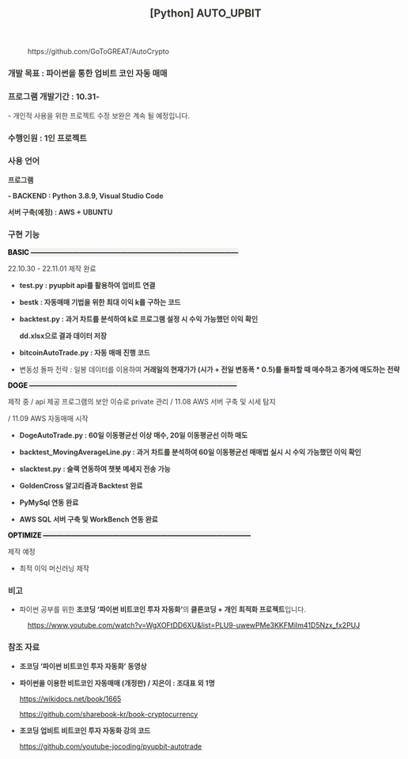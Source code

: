 <html><head><meta http-equiv="Content-Type" content="text/html; charset=utf-8"/><title>[Python] AUTO_UPBIT</title><style>
/* cspell:disable-file */
/* webkit printing magic: print all background colors */
html {
	-webkit-print-color-adjust: exact;
}
* {
	box-sizing: border-box;
	-webkit-print-color-adjust: exact;
}

html,
body {
	margin: 0;
	padding: 0;
}
@media only screen {
	body {
		margin: 2em auto;
		max-width: 900px;
		color: rgb(55, 53, 47);
	}
}

body {
	line-height: 1.5;
	white-space: pre-wrap;
}

a,
a.visited {
	color: inherit;
	text-decoration: underline;
}

.pdf-relative-link-path {
	font-size: 80%;
	color: #444;
}

h1,
h2,
h3 {
	letter-spacing: -0.01em;
	line-height: 1.2;
	font-weight: 600;
	margin-bottom: 0;
}

.page-title {
	font-size: 2.5rem;
	font-weight: 700;
	margin-top: 0;
	margin-bottom: 0.75em;
}

h1 {
	font-size: 1.875rem;
	margin-top: 1.875rem;
}

h2 {
	font-size: 1.5rem;
	margin-top: 1.5rem;
}

h3 {
	font-size: 1.25rem;
	margin-top: 1.25rem;
}

.source {
	border: 1px solid #ddd;
	border-radius: 3px;
	padding: 1.5em;
	word-break: break-all;
}

.callout {
	border-radius: 3px;
	padding: 1rem;
}

figure {
	margin: 1.25em 0;
	page-break-inside: avoid;
}

figcaption {
	opacity: 0.5;
	font-size: 85%;
	margin-top: 0.5em;
}

mark {
	background-color: transparent;
}

.indented {
	padding-left: 1.5em;
}

hr {
	background: transparent;
	display: block;
	width: 100%;
	height: 1px;
	visibility: visible;
	border: none;
	border-bottom: 1px solid rgba(55, 53, 47, 0.09);
}

img {
	max-width: 100%;
}

@media only print {
	img {
		max-height: 100vh;
		object-fit: contain;
	}
}

@page {
	margin: 1in;
}

.collection-content {
	font-size: 0.875rem;
}

.column-list {
	display: flex;
	justify-content: space-between;
}

.column {
	padding: 0 1em;
}

.column:first-child {
	padding-left: 0;
}

.column:last-child {
	padding-right: 0;
}

.table_of_contents-item {
	display: block;
	font-size: 0.875rem;
	line-height: 1.3;
	padding: 0.125rem;
}

.table_of_contents-indent-1 {
	margin-left: 1.5rem;
}

.table_of_contents-indent-2 {
	margin-left: 3rem;
}

.table_of_contents-indent-3 {
	margin-left: 4.5rem;
}

.table_of_contents-link {
	text-decoration: none;
	opacity: 0.7;
	border-bottom: 1px solid rgba(55, 53, 47, 0.18);
}

table,
th,
td {
	border: 1px solid rgba(55, 53, 47, 0.09);
	border-collapse: collapse;
}

table {
	border-left: none;
	border-right: none;
}

th,
td {
	font-weight: normal;
	padding: 0.25em 0.5em;
	line-height: 1.5;
	min-height: 1.5em;
	text-align: left;
}

th {
	color: rgba(55, 53, 47, 0.6);
}

ol,
ul {
	margin: 0;
	margin-block-start: 0.6em;
	margin-block-end: 0.6em;
}

li > ol:first-child,
li > ul:first-child {
	margin-block-start: 0.6em;
}

ul > li {
	list-style: disc;
}

ul.to-do-list {
	text-indent: -1.7em;
}

ul.to-do-list > li {
	list-style: none;
}

.to-do-children-checked {
	text-decoration: line-through;
	opacity: 0.375;
}

ul.toggle > li {
	list-style: none;
}

ul {
	padding-inline-start: 1.7em;
}

ul > li {
	padding-left: 0.1em;
}

ol {
	padding-inline-start: 1.6em;
}

ol > li {
	padding-left: 0.2em;
}

.mono ol {
	padding-inline-start: 2em;
}

.mono ol > li {
	text-indent: -0.4em;
}

.toggle {
	padding-inline-start: 0em;
	list-style-type: none;
}

/* Indent toggle children */
.toggle > li > details {
	padding-left: 1.7em;
}

.toggle > li > details > summary {
	margin-left: -1.1em;
}

.selected-value {
	display: inline-block;
	padding: 0 0.5em;
	background: rgba(206, 205, 202, 0.5);
	border-radius: 3px;
	margin-right: 0.5em;
	margin-top: 0.3em;
	margin-bottom: 0.3em;
	white-space: nowrap;
}

.collection-title {
	display: inline-block;
	margin-right: 1em;
}

.simple-table {
	margin-top: 1em;
	font-size: 0.875rem;
	empty-cells: show;
}
.simple-table td {
	height: 29px;
	min-width: 120px;
}

.simple-table th {
	height: 29px;
	min-width: 120px;
}

.simple-table-header-color {
	background: rgb(247, 246, 243);
	color: black;
}
.simple-table-header {
	font-weight: 500;
}

time {
	opacity: 0.5;
}

.icon {
	display: inline-block;
	max-width: 1.2em;
	max-height: 1.2em;
	text-decoration: none;
	vertical-align: text-bottom;
	margin-right: 0.5em;
}

img.icon {
	border-radius: 3px;
}

.user-icon {
	width: 1.5em;
	height: 1.5em;
	border-radius: 100%;
	margin-right: 0.5rem;
}

.user-icon-inner {
	font-size: 0.8em;
}

.text-icon {
	border: 1px solid #000;
	text-align: center;
}

.page-cover-image {
	display: block;
	object-fit: cover;
	width: 100%;
	max-height: 30vh;
}

.page-header-icon {
	font-size: 3rem;
	margin-bottom: 1rem;
}

.page-header-icon-with-cover {
	margin-top: -0.72em;
	margin-left: 0.07em;
}

.page-header-icon img {
	border-radius: 3px;
}

.link-to-page {
	margin: 1em 0;
	padding: 0;
	border: none;
	font-weight: 500;
}

p > .user {
	opacity: 0.5;
}

td > .user,
td > time {
	white-space: nowrap;
}

input[type="checkbox"] {
	transform: scale(1.5);
	margin-right: 0.6em;
	vertical-align: middle;
}

p {
	margin-top: 0.5em;
	margin-bottom: 0.5em;
}

.image {
	border: none;
	margin: 1.5em 0;
	padding: 0;
	border-radius: 0;
	text-align: center;
}

.code,
code {
	background: rgba(135, 131, 120, 0.15);
	border-radius: 3px;
	padding: 0.2em 0.4em;
	border-radius: 3px;
	font-size: 85%;
	tab-size: 2;
}

code {
	color: #eb5757;
}

.code {
	padding: 1.5em 1em;
}

.code-wrap {
	white-space: pre-wrap;
	word-break: break-all;
}

.code > code {
	background: none;
	padding: 0;
	font-size: 100%;
	color: inherit;
}

blockquote {
	font-size: 1.25em;
	margin: 1em 0;
	padding-left: 1em;
	border-left: 3px solid rgb(55, 53, 47);
}

.bookmark {
	text-decoration: none;
	max-height: 8em;
	padding: 0;
	display: flex;
	width: 100%;
	align-items: stretch;
}

.bookmark-title {
	font-size: 0.85em;
	overflow: hidden;
	text-overflow: ellipsis;
	height: 1.75em;
	white-space: nowrap;
}

.bookmark-text {
	display: flex;
	flex-direction: column;
}

.bookmark-info {
	flex: 4 1 180px;
	padding: 12px 14px 14px;
	display: flex;
	flex-direction: column;
	justify-content: space-between;
}

.bookmark-image {
	width: 33%;
	flex: 1 1 180px;
	display: block;
	position: relative;
	object-fit: cover;
	border-radius: 1px;
}

.bookmark-description {
	color: rgba(55, 53, 47, 0.6);
	font-size: 0.75em;
	overflow: hidden;
	max-height: 4.5em;
	word-break: break-word;
}

.bookmark-href {
	font-size: 0.75em;
	margin-top: 0.25em;
}

.sans { font-family: ui-sans-serif, -apple-system, BlinkMacSystemFont, "Segoe UI", Helvetica, "Apple Color Emoji", Arial, sans-serif, "Segoe UI Emoji", "Segoe UI Symbol"; }
.code { font-family: "SFMono-Regular", Menlo, Consolas, "PT Mono", "Liberation Mono", Courier, monospace; }
.serif { font-family: Lyon-Text, Georgia, ui-serif, serif; }
.mono { font-family: iawriter-mono, Nitti, Menlo, Courier, monospace; }
.pdf .sans { font-family: Inter, ui-sans-serif, -apple-system, BlinkMacSystemFont, "Segoe UI", Helvetica, "Apple Color Emoji", Arial, sans-serif, "Segoe UI Emoji", "Segoe UI Symbol", 'Twemoji', 'Noto Color Emoji', 'Noto Sans CJK JP'; }
.pdf:lang(zh-CN) .sans { font-family: Inter, ui-sans-serif, -apple-system, BlinkMacSystemFont, "Segoe UI", Helvetica, "Apple Color Emoji", Arial, sans-serif, "Segoe UI Emoji", "Segoe UI Symbol", 'Twemoji', 'Noto Color Emoji', 'Noto Sans CJK SC'; }
.pdf:lang(zh-TW) .sans { font-family: Inter, ui-sans-serif, -apple-system, BlinkMacSystemFont, "Segoe UI", Helvetica, "Apple Color Emoji", Arial, sans-serif, "Segoe UI Emoji", "Segoe UI Symbol", 'Twemoji', 'Noto Color Emoji', 'Noto Sans CJK TC'; }
.pdf:lang(ko-KR) .sans { font-family: Inter, ui-sans-serif, -apple-system, BlinkMacSystemFont, "Segoe UI", Helvetica, "Apple Color Emoji", Arial, sans-serif, "Segoe UI Emoji", "Segoe UI Symbol", 'Twemoji', 'Noto Color Emoji', 'Noto Sans CJK KR'; }
.pdf .code { font-family: Source Code Pro, "SFMono-Regular", Menlo, Consolas, "PT Mono", "Liberation Mono", Courier, monospace, 'Twemoji', 'Noto Color Emoji', 'Noto Sans Mono CJK JP'; }
.pdf:lang(zh-CN) .code { font-family: Source Code Pro, "SFMono-Regular", Menlo, Consolas, "PT Mono", "Liberation Mono", Courier, monospace, 'Twemoji', 'Noto Color Emoji', 'Noto Sans Mono CJK SC'; }
.pdf:lang(zh-TW) .code { font-family: Source Code Pro, "SFMono-Regular", Menlo, Consolas, "PT Mono", "Liberation Mono", Courier, monospace, 'Twemoji', 'Noto Color Emoji', 'Noto Sans Mono CJK TC'; }
.pdf:lang(ko-KR) .code { font-family: Source Code Pro, "SFMono-Regular", Menlo, Consolas, "PT Mono", "Liberation Mono", Courier, monospace, 'Twemoji', 'Noto Color Emoji', 'Noto Sans Mono CJK KR'; }
.pdf .serif { font-family: PT Serif, Lyon-Text, Georgia, ui-serif, serif, 'Twemoji', 'Noto Color Emoji', 'Noto Serif CJK JP'; }
.pdf:lang(zh-CN) .serif { font-family: PT Serif, Lyon-Text, Georgia, ui-serif, serif, 'Twemoji', 'Noto Color Emoji', 'Noto Serif CJK SC'; }
.pdf:lang(zh-TW) .serif { font-family: PT Serif, Lyon-Text, Georgia, ui-serif, serif, 'Twemoji', 'Noto Color Emoji', 'Noto Serif CJK TC'; }
.pdf:lang(ko-KR) .serif { font-family: PT Serif, Lyon-Text, Georgia, ui-serif, serif, 'Twemoji', 'Noto Color Emoji', 'Noto Serif CJK KR'; }
.pdf .mono { font-family: PT Mono, iawriter-mono, Nitti, Menlo, Courier, monospace, 'Twemoji', 'Noto Color Emoji', 'Noto Sans Mono CJK JP'; }
.pdf:lang(zh-CN) .mono { font-family: PT Mono, iawriter-mono, Nitti, Menlo, Courier, monospace, 'Twemoji', 'Noto Color Emoji', 'Noto Sans Mono CJK SC'; }
.pdf:lang(zh-TW) .mono { font-family: PT Mono, iawriter-mono, Nitti, Menlo, Courier, monospace, 'Twemoji', 'Noto Color Emoji', 'Noto Sans Mono CJK TC'; }
.pdf:lang(ko-KR) .mono { font-family: PT Mono, iawriter-mono, Nitti, Menlo, Courier, monospace, 'Twemoji', 'Noto Color Emoji', 'Noto Sans Mono CJK KR'; }
.highlight-default {
	color: rgba(55, 53, 47, 1);
}
.highlight-gray {
	color: rgba(120, 119, 116, 1);
	fill: rgba(120, 119, 116, 1);
}
.highlight-brown {
	color: rgba(159, 107, 83, 1);
	fill: rgba(159, 107, 83, 1);
}
.highlight-orange {
	color: rgba(217, 115, 13, 1);
	fill: rgba(217, 115, 13, 1);
}
.highlight-yellow {
	color: rgba(203, 145, 47, 1);
	fill: rgba(203, 145, 47, 1);
}
.highlight-teal {
	color: rgba(68, 131, 97, 1);
	fill: rgba(68, 131, 97, 1);
}
.highlight-blue {
	color: rgba(51, 126, 169, 1);
	fill: rgba(51, 126, 169, 1);
}
.highlight-purple {
	color: rgba(144, 101, 176, 1);
	fill: rgba(144, 101, 176, 1);
}
.highlight-pink {
	color: rgba(193, 76, 138, 1);
	fill: rgba(193, 76, 138, 1);
}
.highlight-red {
	color: rgba(212, 76, 71, 1);
	fill: rgba(212, 76, 71, 1);
}
.highlight-gray_background {
	background: rgba(241, 241, 239, 1);
}
.highlight-brown_background {
	background: rgba(244, 238, 238, 1);
}
.highlight-orange_background {
	background: rgba(251, 236, 221, 1);
}
.highlight-yellow_background {
	background: rgba(251, 243, 219, 1);
}
.highlight-teal_background {
	background: rgba(237, 243, 236, 1);
}
.highlight-blue_background {
	background: rgba(231, 243, 248, 1);
}
.highlight-purple_background {
	background: rgba(244, 240, 247, 0.8);
}
.highlight-pink_background {
	background: rgba(249, 238, 243, 0.8);
}
.highlight-red_background {
	background: rgba(253, 235, 236, 1);
}
.block-color-default {
	color: inherit;
	fill: inherit;
}
.block-color-gray {
	color: rgba(120, 119, 116, 1);
	fill: rgba(120, 119, 116, 1);
}
.block-color-brown {
	color: rgba(159, 107, 83, 1);
	fill: rgba(159, 107, 83, 1);
}
.block-color-orange {
	color: rgba(217, 115, 13, 1);
	fill: rgba(217, 115, 13, 1);
}
.block-color-yellow {
	color: rgba(203, 145, 47, 1);
	fill: rgba(203, 145, 47, 1);
}
.block-color-teal {
	color: rgba(68, 131, 97, 1);
	fill: rgba(68, 131, 97, 1);
}
.block-color-blue {
	color: rgba(51, 126, 169, 1);
	fill: rgba(51, 126, 169, 1);
}
.block-color-purple {
	color: rgba(144, 101, 176, 1);
	fill: rgba(144, 101, 176, 1);
}
.block-color-pink {
	color: rgba(193, 76, 138, 1);
	fill: rgba(193, 76, 138, 1);
}
.block-color-red {
	color: rgba(212, 76, 71, 1);
	fill: rgba(212, 76, 71, 1);
}
.block-color-gray_background {
	background: rgba(241, 241, 239, 1);
}
.block-color-brown_background {
	background: rgba(244, 238, 238, 1);
}
.block-color-orange_background {
	background: rgba(251, 236, 221, 1);
}
.block-color-yellow_background {
	background: rgba(251, 243, 219, 1);
}
.block-color-teal_background {
	background: rgba(237, 243, 236, 1);
}
.block-color-blue_background {
	background: rgba(231, 243, 248, 1);
}
.block-color-purple_background {
	background: rgba(244, 240, 247, 0.8);
}
.block-color-pink_background {
	background: rgba(249, 238, 243, 0.8);
}
.block-color-red_background {
	background: rgba(253, 235, 236, 1);
}
.select-value-color-pink { background-color: rgba(245, 224, 233, 1); }
.select-value-color-purple { background-color: rgba(232, 222, 238, 1); }
.select-value-color-green { background-color: rgba(219, 237, 219, 1); }
.select-value-color-gray { background-color: rgba(227, 226, 224, 1); }
.select-value-color-opaquegray { background-color: rgba(255, 255, 255, 0.0375); }
.select-value-color-orange { background-color: rgba(250, 222, 201, 1); }
.select-value-color-brown { background-color: rgba(238, 224, 218, 1); }
.select-value-color-red { background-color: rgba(255, 226, 221, 1); }
.select-value-color-yellow { background-color: rgba(253, 236, 200, 1); }
.select-value-color-blue { background-color: rgba(211, 229, 239, 1); }

.checkbox {
	display: inline-flex;
	vertical-align: text-bottom;
	width: 16;
	height: 16;
	background-size: 16px;
	margin-left: 2px;
	margin-right: 5px;
}

.checkbox-on {
	background-image: url("data:image/svg+xml;charset=UTF-8,%3Csvg%20width%3D%2216%22%20height%3D%2216%22%20viewBox%3D%220%200%2016%2016%22%20fill%3D%22none%22%20xmlns%3D%22http%3A%2F%2Fwww.w3.org%2F2000%2Fsvg%22%3E%0A%3Crect%20width%3D%2216%22%20height%3D%2216%22%20fill%3D%22%2358A9D7%22%2F%3E%0A%3Cpath%20d%3D%22M6.71429%2012.2852L14%204.9995L12.7143%203.71436L6.71429%209.71378L3.28571%206.2831L2%207.57092L6.71429%2012.2852Z%22%20fill%3D%22white%22%2F%3E%0A%3C%2Fsvg%3E");
}

.checkbox-off {
	background-image: url("data:image/svg+xml;charset=UTF-8,%3Csvg%20width%3D%2216%22%20height%3D%2216%22%20viewBox%3D%220%200%2016%2016%22%20fill%3D%22none%22%20xmlns%3D%22http%3A%2F%2Fwww.w3.org%2F2000%2Fsvg%22%3E%0A%3Crect%20x%3D%220.75%22%20y%3D%220.75%22%20width%3D%2214.5%22%20height%3D%2214.5%22%20fill%3D%22white%22%20stroke%3D%22%2336352F%22%20stroke-width%3D%221.5%22%2F%3E%0A%3C%2Fsvg%3E");
}
	
</style></head><body><article id="8f23dd85-9eeb-4154-804e-2945bb21cf34" class="page sans"><header><h1 class="page-title">[Python] AUTO_UPBIT</h1></header><div class="page-body"><p id="e9db425c-e548-476c-aef3-0e2eb7a9200e" class="">
</p><figure id="2cff5c05-d7a8-4fad-8895-52a02902225c"><div class="source">https://github.com/GoToGREAT/AutoCrypto</div></figure><p id="81f4a69d-cec9-494e-b652-0f27a49012d9" class="">
</p><p id="7c5711ef-0cd4-4d04-b0af-e785c81cf1ff" class="">
</p><h3 id="d7cb8e37-ffe1-4c66-8f16-544ee93e6670" class="">개발 목표 : 파이썬을 통한 업비트 코인 자동 매매</h3><h3 id="ea0f6e09-1213-4b15-96d7-7e3bde784a55" class="">프로그램 개발기간 : 10.31-</h3><p id="34dbc56f-d278-4ac9-92ef-56ccb1d0d3c8" class=""> - 개인적 사용을 위한 프로젝트 수정 보완은 계속 될 예정입니다.</p><h3 id="3926de53-19af-4c4c-90d2-de52bdc72a46" class="">수행인원 : 1인 프로젝트</h3><h3 id="021619e7-698c-492b-b28a-ebfec909acff" class="">사용 언어</h3><p id="2aa8122a-bc62-449b-80da-ee029900141b" class=""><strong>프로그램</strong></p><p id="e3db640c-0f66-4dc9-b902-49e418cf3d84" class=""><strong> - BACKEND : Python 3.8.9, Visual Studio Code</strong></p><p id="b2243a68-eaa9-4d17-9dd1-2b0b0fa8b36c" class="">
</p><p id="8b58206c-10b8-48df-a12d-e3ae247c7106" class=""><strong>서버 구축(예정) : AWS + UBUNTU</strong></p><p id="ecad3935-b4bc-4160-b42a-911f905944f0" class="">
</p><h3 id="f7b0b5eb-7f58-4fd2-a59b-6cd9eb63c8ee" class="">구현 기능</h3><p id="7f4ed759-eff5-4fb5-bb83-bfd2388abecd" class="">
</p><p id="9e10d0e2-bbaa-4818-bdda-1bb82e1d0ba3" class=""><strong><mark class="highlight-gray_background">BASIC   ——————————————————————————————</mark></strong><div class="indented"><p id="c2bf89e6-267e-4019-89d8-28680e9b50ab" class="">22.10.30 - 22.11.01 제작 완료</p></div></p><ul id="8b991b80-8e55-4b23-aa9f-7397421d4bb9" class="bulleted-list"><li style="list-style-type:disc"><strong>test.py  : pyupbit api를 활용하여 업비트 연결</strong></li></ul><ul id="52eb647e-8aa1-4bfb-b2bf-6858aa89e972" class="bulleted-list"><li style="list-style-type:disc"><strong>bestk : 자동매매 기법을 위한 최대 이익 k를 구하는 코드</strong></li></ul><ul id="e04f687a-e91e-407f-81bc-082cc8f4dd6e" class="bulleted-list"><li style="list-style-type:disc"><strong>backtest.py : 과거 차트를 분석하여 k로 프로그램 설정 시 수익 가능했던 이익 확인</strong><p id="bb2078cc-bf42-4c19-9c84-30510866a1f0" class=""><strong>                      dd.xlsx으로 결과 데이터 저장</strong></p></li></ul><ul id="660e69dc-fd19-47d6-9dd8-e7374edffba1" class="bulleted-list"><li style="list-style-type:disc"><strong>bitcoinAutoTrade.py : 자동 매매 진행 코드</strong></li></ul><ul id="d61b80b5-b754-48dc-a76a-b62da525f7a6" class="bulleted-list"><li style="list-style-type:disc"> 변동성 돌파 전략 : 일봉 데이터를 이용하여 <strong>거래일의 현재가가 (시가 + 전일 변동폭 * 0.5)를 돌파할 때 매수하고 종가에 매도하는 전략</strong></li></ul><p id="9873780e-8b6b-426d-9abe-0490ee9cac95" class="">
</p><p id="847e6f91-634b-4687-b32c-f095f44e0e4e" class=""><strong><mark class="highlight-gray_background"> DOGE ——————————————————————————————</mark></strong><div class="indented"><p id="51f3dd76-832c-4ac2-870b-8fe18607bde0" class="">제작 중 / api 제공 프로그램의 보안 이슈로 private 관리 / 11.08 AWS 서버 구축 및 시세 탐지</p><p id="999c35b2-d091-4ae7-9795-237f2713617d" class="">/ 11.09 AWS 자동매매 시작</p></div></p><ul id="c571944d-d309-4d7f-86d0-4e5152c997e5" class="bulleted-list"><li style="list-style-type:disc"><strong>DogeAutoTrade.py :  60일 이동평균선 이상 매수, 20일 이동평균선 이하 매도</strong></li></ul><ul id="b326e7c1-e482-4481-a0f4-4469f073e623" class="bulleted-list"><li style="list-style-type:disc"><strong>backtest_MovingAverageLine.py : 과거 차트를 분석하여 60일 이동평균선 매매법 실시 시 수익 가능했던 이익 확인</strong></li></ul><ul id="b23932c4-990a-4cab-bc57-3cac32165961" class="bulleted-list"><li style="list-style-type:disc"><strong>slacktest.py : 슬랙 연동하여 챗봇 메세지 전송 가능</strong></li></ul><ul id="2b59662b-6aeb-4e72-ba06-d83d1c0b0895" class="bulleted-list"><li style="list-style-type:disc"><strong>GoldenCross 알고리즘과 Backtest 완료</strong></li></ul><ul id="44fb8ddb-2610-45cd-9557-1533c1c1ff76" class="bulleted-list"><li style="list-style-type:disc"><strong>PyMySql 연동 완료</strong></li></ul><ul id="8a8771d7-b19f-41e8-bc24-4c4332e91fe8" class="bulleted-list"><li style="list-style-type:disc"><strong>AWS SQL 서버 구축 및 WorkBench 연동 완료</strong></li></ul><p id="d1323d07-88cb-4f71-8298-4b5e0d63cc39" class="">
</p><p id="17f26a50-617b-4062-b7a7-f196b239ac7f" class=""><strong><mark class="highlight-gray_background">OPTIMIZE  ——————————————————————————————</mark></strong><div class="indented"><p id="d7ba8c18-9e91-4025-9f14-2ba450e236f4" class="">제작 예정</p></div></p><ul id="0b033e5e-6c32-471b-b996-897ac3fcb4b3" class="bulleted-list"><li style="list-style-type:disc">최적 이익 머신러닝 제작</li></ul><p id="a5c9e1fc-5391-4edd-b73f-c258429c64fd" class="">
</p><h3 id="efe8528d-c3a8-4a52-9a72-4881db004f52" class="">비고</h3><ul id="4471fbe4-28c1-4614-a4b2-502698ef6bfb" class="bulleted-list"><li style="list-style-type:disc"> 파이썬 공부를 위한 <strong>조코딩 ‘파이썬 비트코인 투자 자동화’</strong>의<strong> 클론코딩 + 개인 최적화 프로젝트</strong>입니다.</li></ul><figure id="322fefb6-14a7-44b3-82b6-59c04f7d9325"><div class="source"><a href="https://www.youtube.com/watch?v=WgXOFtDD6XU&amp;list=PLU9-uwewPMe3KKFMiIm41D5Nzx_fx2PUJ">https://www.youtube.com/watch?v=WgXOFtDD6XU&amp;list=PLU9-uwewPMe3KKFMiIm41D5Nzx_fx2PUJ</a></div></figure><p id="ddc1c0de-87ab-473b-ab1a-de77888b11f7" class="">
</p><h3 id="db560d10-b407-4264-8765-b01a430c174d" class="">참조 자료</h3><ul id="94e9997d-752d-486f-953b-00ccdad135ae" class="bulleted-list"><li style="list-style-type:disc"> <strong>조코딩 ‘파이썬 비트코인 투자 자동화’ 동영상</strong></li></ul><p id="7d10e37e-975d-4c1b-8c7e-98ff5c89a013" class="">
</p><ul id="355a34f8-38c4-4e1e-b816-26022f4604af" class="bulleted-list"><li style="list-style-type:disc"> <strong><strong>파이썬을 이용한 비트코인 자동매매 (개정판) / 지은이 : 조대표 외 1명</strong></strong><p id="7051d72c-b88e-4cd4-add5-349d9f914c88" class=""><a href="https://wikidocs.net/book/1665">https://wikidocs.net/book/1665</a></p><p id="780a619e-48fe-4819-849b-f6effbbd2bf3" class=""><a href="https://www.youtube.com/redirect?event=comments&amp;redir_token=QUFFLUhqbVY2bUhrZ0NXVkt1a2pDS0w3TkhyUDZIQjhJUXxBQ3Jtc0tuaEY0X3h6cm9TUEFDZ3FjLWRGTlNNaXVjTWRkdDJNcXp6TUNMWUJqX0hoX3YxZjNNekxKX0pFUlFSaGJ2dWtyeE12aWtSQlV0Y0QySUwzSGtGdXhCZXpzRFYzYzd1N3U4bjZ2WHA3ZDg0YUpTOTFLbw&amp;q=https%3A%2F%2Fgithub.com%2Fsharebook-kr%2Fbook-cryptocurrency&amp;stzid=Ugxp4ms5JELsICxVPCx4AaABAg">https://github.com/sharebook-kr/book-cryptocurrency</a></p><p id="a7604295-01fb-494f-b489-ddede145673a" class="">
</p></li></ul><ul id="cd52fb74-42fb-4838-bfc9-53e45868ea99" class="bulleted-list"><li style="list-style-type:disc"><strong>조코딩 업비트 비트코인 투자 자동화 강의 코드</strong><p id="3e3e1838-bf2e-4c4d-ad29-2839a86e9e84" class=""><a href="https://www.youtube.com/redirect?event=comments&amp;redir_token=QUFFLUhqblpzVlBIWVZSNG55WWpJNlVEa0MxT3pVeXZpQXxBQ3Jtc0ttU0NnMXdUbnoyZmUwVExpcnVoSGpTWEE4c2xiNUZpSkU3ak1OdXE5WHhfYWVabDdRMkk3TW1vd2ZBNGVnRHpLVGVMZWVzeFQ2RzZQZ0NLOWx2NUFsY2FPR3NEZFU4MGZJM21qNUU3Vk5XaGhVQVo1aw&amp;q=https%3A%2F%2Fgithub.com%2Fyoutube-jocoding%2Fpyupbit-autotrade&amp;stzid=Ugxp4ms5JELsICxVPCx4AaABAg">https://github.com/youtube-jocoding/pyupbit-autotrade</a></p><p id="4b623673-b86a-4876-a316-0fddfa7cf90a" class="">
</p></li></ul></div></article></body></html>
